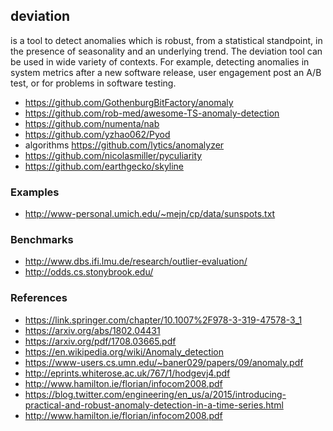 ## deviation

is a tool to detect anomalies which is robust, from a statistical standpoint,
in the presence of seasonality and an underlying trend. The deviation tool can
be used in wide variety of contexts. For example, detecting anomalies in system
metrics after a new software release, user engagement post an A/B test, or for
problems in software testing.

- https://github.com/GothenburgBitFactory/anomaly
- https://github.com/rob-med/awesome-TS-anomaly-detection
- https://github.com/numenta/nab
- https://github.com/yzhao062/Pyod
- algorithms https://github.com/lytics/anomalyzer
- https://github.com/nicolasmiller/pyculiarity
- https://github.com/earthgecko/skyline

### Examples

- http://www-personal.umich.edu/~mejn/cp/data/sunspots.txt

### Benchmarks

- http://www.dbs.ifi.lmu.de/research/outlier-evaluation/
- http://odds.cs.stonybrook.edu/

### References

- https://link.springer.com/chapter/10.1007%2F978-3-319-47578-3_1
- https://arxiv.org/abs/1802.04431
- https://arxiv.org/pdf/1708.03665.pdf
- https://en.wikipedia.org/wiki/Anomaly_detection
- https://www-users.cs.umn.edu/~baner029/papers/09/anomaly.pdf
- http://eprints.whiterose.ac.uk/767/1/hodgevj4.pdf
- http://www.hamilton.ie/florian/infocom2008.pdf
- https://blog.twitter.com/engineering/en_us/a/2015/introducing-practical-and-robust-anomaly-detection-in-a-time-series.html
- http://www.hamilton.ie/florian/infocom2008.pdf
